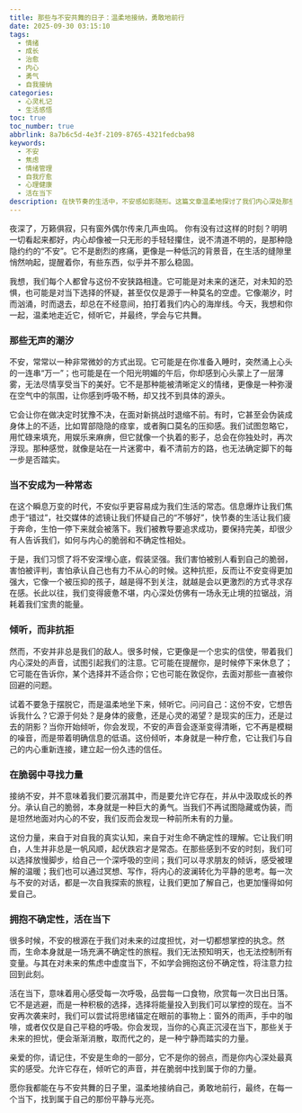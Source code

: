 ```yaml
---
title: 那些与不安共舞的日子：温柔地接纳，勇敢地前行
date: 2025-09-30 03:15:10
tags:
  - 情绪
  - 成长
  - 治愈
  - 内心
  - 勇气
  - 自我接纳
categories:
  - 心灵札记
  - 生活感悟
toc: true
toc_number: true
abbrlink: 8a7b6c5d-4e3f-2109-8765-4321fedcba98
keywords:
  - 不安
  - 焦虑
  - 情绪管理
  - 自我疗愈
  - 心理健康
  - 活在当下
description: 在快节奏的生活中，不安感如影随形。这篇文章温柔地探讨了我们内心深处那些无声的潮汐，引导我们如何倾听、接纳这份不安，并在脆弱中寻得力量，最终学会与不确定性共舞，活出当下的平静与勇气。
---
```


夜深了，万籁俱寂，只有窗外偶尔传来几声虫鸣。
你有没有过这样的时刻？明明一切看起来都好，内心却像被一只无形的手轻轻攥住，说不清道不明的，是那种隐隐约约的“不安”。它不是剧烈的疼痛，更像是一种低沉的背景音，在生活的缝隙里悄然响起，提醒着你，有些东西，似乎并不那么稳固。

我想，我们每个人都曾与这份不安狭路相逢。它可能是对未来的迷茫，对未知的恐惧，也可能是对当下选择的怀疑，甚至仅仅是源于一种莫名的空虚。它像潮汐，时而汹涌，时而退去，却总在不经意间，拍打着我们内心的海岸线。今天，我想和你一起，温柔地走近它，倾听它，并最终，学会与它共舞。

### 那些无声的潮汐

不安，常常以一种非常微妙的方式出现。它可能是在你准备入睡时，突然涌上心头的一连串“万一”；也可能是在一个阳光明媚的午后，你却感到心头蒙上了一层薄雾，无法尽情享受当下的美好。它不是那种能被清晰定义的情绪，更像是一种弥漫在空气中的氛围，让你感到呼吸不畅，却又找不到具体的源头。

它会让你在做决定时犹豫不决，在面对新挑战时退缩不前。有时，它甚至会伪装成身体上的不适，比如胃部隐隐的痉挛，或者胸口莫名的压抑感。我们试图忽略它，用忙碌来填充，用娱乐来麻痹，但它就像一个执着的影子，总会在你独处时，再次浮现。那种感觉，就像是站在一片迷雾中，看不清前方的路，也无法确定脚下的每一步是否踏实。

### 当不安成为一种常态

在这个瞬息万变的时代，不安似乎更容易成为我们生活的常态。信息爆炸让我们焦虑于“错过”，社交媒体的滤镜让我们怀疑自己的“不够好”，快节奏的生活让我们疲于奔命，生怕一停下来就会被落下。我们被教导要追求成功，要保持完美，却很少有人告诉我们，如何与内心的脆弱和不确定性相处。

于是，我们习惯了将不安深埋心底，假装坚强。我们害怕被别人看到自己的脆弱，害怕被评判，害怕承认自己也有力不从心的时候。这种抗拒，反而让不安变得更加强大，它像一个被压抑的孩子，越是得不到关注，就越是会以更激烈的方式寻求存在感。长此以往，我们变得疲惫不堪，内心深处仿佛有一场永无止境的拉锯战，消耗着我们宝贵的能量。

### 倾听，而非抗拒

然而，不安并非总是我们的敌人。很多时候，它更像是一个忠实的信使，带着我们内心深处的声音，试图引起我们的注意。它可能在提醒你，是时候停下来休息了；它可能在告诉你，某个选择并不适合你；它也可能在敦促你，去面对那些一直被你回避的问题。

试着不要急于摆脱它，而是温柔地坐下来，倾听它。问问自己：这份不安，它想告诉我什么？它源于何处？是身体的疲惫，还是心灵的渴望？是现实的压力，还是过去的阴影？当你开始倾听，你会发现，不安的声音会逐渐变得清晰，它不再是模糊的噪音，而是带着明确信息的低语。这份倾听，本身就是一种疗愈，它让我们与自己的内心重新连接，建立起一份久违的信任。

### 在脆弱中寻找力量

接纳不安，并不意味着我们要沉溺其中，而是要允许它存在，并从中汲取成长的养分。承认自己的脆弱，本身就是一种巨大的勇气。当我们不再试图隐藏或伪装，而是坦然地面对内心的不安，我们反而会发现一种前所未有的力量。

这份力量，来自于对自我的真实认知，来自于对生命不确定性的理解。它让我们明白，人生并非总是一帆风顺，起伏跌宕才是常态。在那些感到不安的时刻，我们可以选择放慢脚步，给自己一个深呼吸的空间；我们可以寻求朋友的倾诉，感受被理解的温暖；我们也可以通过冥想、写作，将内心的波澜转化为平静的思考。每一次与不安的对话，都是一次自我探索的旅程，让我们更加了解自己，也更加懂得如何爱自己。

### 拥抱不确定性，活在当下

很多时候，不安的根源在于我们对未来的过度担忧，对一切都想掌控的执念。然而，生命本身就是一场充满不确定性的旅程。我们无法预知明天，也无法控制所有变量。与其在对未来的焦虑中虚度当下，不如学会拥抱这份不确定性，将注意力拉回到此刻。

活在当下，意味着用心感受每一次呼吸，品尝每一口食物，欣赏每一次日出日落。它不是逃避，而是一种积极的选择，选择将能量投入到我们可以掌控的现在。当不安再次袭来时，我们可以尝试将思绪锚定在眼前的事物上：窗外的雨声，手中的咖啡，或者仅仅是自己平稳的呼吸。你会发现，当你的心真正沉浸在当下，那些关于未来的担忧，便会渐渐消散，取而代之的，是一种宁静而踏实的力量。

亲爱的你，请记住，不安是生命的一部分，它不是你的弱点，而是你内心深处最真实的感受。允许它存在，倾听它的声音，并在脆弱中找到属于你的力量。

愿你我都能在与不安共舞的日子里，温柔地接纳自己，勇敢地前行，最终，在每一个当下，找到属于自己的那份平静与光亮。